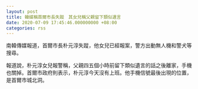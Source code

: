 ```yaml
---
layout: post
title: 韓媒稱首爾市長失蹤　其女兒稱父親留下類似遺言
date: 2020-07-09 17:45:46.000000000 +08:00
categories: rss
---
```


南韓傳媒報道，首爾市長朴元淳失蹤，他女兒已經報案，警方出動無人機和警犬等搜尋。

報道說，朴元淳女兒報警稱，父親四五個小時前留下類似遺言的話之後離家，手機也關掉。首爾市政府則表示，朴元淳今天沒有上班。他手機信號最後出現的位置，是首爾市城北洞。
